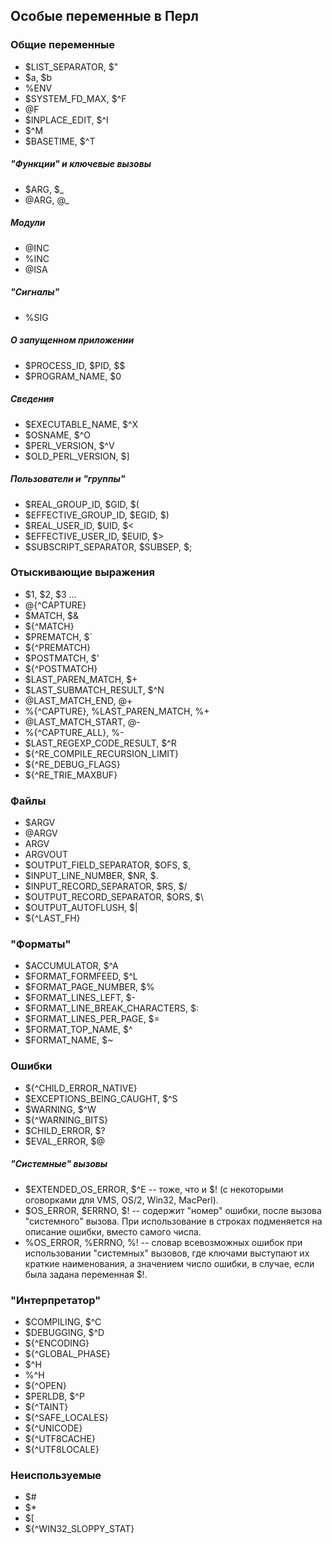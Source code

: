 ## Особые переменные в Перл

### Общие переменные

* $LIST_SEPARATOR, $"
* $a, $b
* %ENV
* $SYSTEM_FD_MAX, $^F
* @F
* $INPLACE_EDIT, $^I
* $^M
* $BASETIME, $^T

##### "Функции" и ключевые вызовы

* $ARG, $_
* @ARG, @_

##### Модули

* @INC
* %INC
* @ISA

##### "Сигналы"

* %SIG

##### О запущенном приложении

* $PROCESS_ID, $PID, $$
* $PROGRAM_NAME, $0

##### Сведения

* $EXECUTABLE_NAME, $^X
* $OSNAME, $^O
* $PERL_VERSION, $^V
* $OLD_PERL_VERSION, $]

##### Пользователи и "группы"

* $REAL_GROUP_ID, $GID, $(
* $EFFECTIVE_GROUP_ID, $EGID, $)
* $REAL_USER_ID, $UID, $<
* $EFFECTIVE_USER_ID, $EUID, $>
* $SUBSCRIPT_SEPARATOR, $SUBSEP, $;


### Отыскивающие выражения

* $1, $2, $3 …
* @{^CAPTURE}
* $MATCH, $&
* ${^MATCH}
* $PREMATCH, $`
* ${^PREMATCH}
* $POSTMATCH, $'
* ${^POSTMATCH}
* $LAST_PAREN_MATCH, $+
* $LAST_SUBMATCH_RESULT, $^N
* @LAST_MATCH_END, @+
* %{^CAPTURE}, %LAST_PAREN_MATCH, %+
* @LAST_MATCH_START, @-
* %{^CAPTURE_ALL}, %-
* $LAST_REGEXP_CODE_RESULT, $^R
* ${^RE_COMPILE_RECURSION_LIMIT}
* ${^RE_DEBUG_FLAGS}
* ${^RE_TRIE_MAXBUF}

### Файлы

* $ARGV
* @ARGV
* ARGV
* ARGVOUT
* $OUTPUT_FIELD_SEPARATOR, $OFS, $,
* $INPUT_LINE_NUMBER, $NR, $.
* $INPUT_RECORD_SEPARATOR, $RS, $/
* $OUTPUT_RECORD_SEPARATOR, $ORS, $\
* $OUTPUT_AUTOFLUSH, $\|
* ${^LAST_FH}

### "Форматы"

* $ACCUMULATOR, $^A
* $FORMAT_FORMFEED, $^L
* $FORMAT_PAGE_NUMBER, $%
* $FORMAT_LINES_LEFT, $-
* $FORMAT_LINE_BREAK_CHARACTERS, $:
* $FORMAT_LINES_PER_PAGE, $=
* $FORMAT_TOP_NAME, $^
* $FORMAT_NAME, $~

### Ошибки

* ${^CHILD_ERROR_NATIVE}
* $EXCEPTIONS_BEING_CAUGHT, $^S
* $WARNING, $^W
* ${^WARNING_BITS}
* $CHILD_ERROR, $?
* $EVAL_ERROR, $@

##### "Системные" вызовы

* $EXTENDED_OS_ERROR, $^E -- тоже, что и $! (с некоторыми оговорками для VMS,
  OS/2, Win32, MacPerl).
* $OS_ERROR, $ERRNO, $! -- содержит "номер" ошибки, после вызова "системного"
  вызова. При использование в строках подменяется на описание ошибки, вместо
  самого числа.
* %OS_ERROR, %ERRNO, %! -- словар всевозможных ошибок при использовании
  "системных" вызовов, где ключами выступают их краткие наименования, а
  значением число ошибки, в случае, если была задана переменная $!.

### "Интерпретатор"

* $COMPILING, $^C
* $DEBUGGING, $^D
* ${^ENCODING}
* ${^GLOBAL_PHASE}
* $^H
* %^H
* ${^OPEN}
* $PERLDB, $^P
* ${^TAINT}
* ${^SAFE_LOCALES}
* ${^UNICODE}
* ${^UTF8CACHE}
* ${^UTF8LOCALE}

### Неиспользуемые

* $#
* $*
* $[
* ${^WIN32_SLOPPY_STAT}
